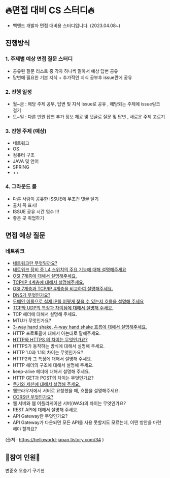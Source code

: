 # 🔥면접 대비 CS 스터디🔥
- 백엔드 개발자 면접 대비용 스터디입니다.  (2023.04.08~)


## 진행방식 
### 1. 주제별 예상 면접 질문 스터디 
- 공유된 질문 리스트 중 각자 하나씩 맡아서 예상 답변 공유 
- 답변에 필요한 기본 지식 + 추가적인 지식 공부후 issue란에 공유

### 2. 진행 일정 
- 월~금 : 해당 주제 공부, 답변 및 지식 Issue로 공유 , 해당되는 주제에 issue링크 걸기 
- 토~일 :  다른 인원 답변 추가 정보 제공 및 댓글로 질문 및 답변 , 새로운 주제 고르기 

### 3. 진행 주제 (예상)
- 네트워크
- OS
- 컴퓨터 구조 
- JAVA 및 언어
- SPRING 
- ++ 

### 4. 그라운드 룰 
- 다른 사람이 공유한 ISSUE에 무조건 댓글 달기 
- 출처 꼭 표시! 
- ISSUE 공유 시간 엄수 !!!
- 좋은 곳 취업하기 


## 면접 예상 질문 
### 네트워크 
-   [네트워크란 무엇일까요?](https://github.com/junho112/CS-study/issues/7)
-   [네트워크 장비 중 L4 스위치의 주요 기능에 대해 설명해주세요](https://github.com/junho112/CS-study/issues/8)
-   [OSI 7계층에 대해서 설명해주세요.](https://github.com/junho112/CS-study/issues/10)
-   [TCP/IP 4계층에 대해서 설명해주세요.](https://github.com/junho112/CS-study/issues/11)
-   [OSI 7계층과 TCP/IP 4계층을 비교하여 설명해주세요.](https://github.com/junho112/CS-study/issues/9)
-   [DNS가 무엇인가요?](https://github.com/junho112/CS-study/issues/2)
-   [도메인 이름으로 실제 IP를 어떻게 찾을 수 있는지 흐름을 설명해 주세요](https://github.com/junho112/CS-study/issues/1)
-   [TCP와 UDP의 특징과 차이점에 대해서 설명해 주세요.](https://github.com/junho112/CS-study/issues/3)
-   TCP 헤더에 대해서 설명해 주세요.
-   MTU가 무엇인가요?
-   [3-way hand shake, 4-way hand shake 흐름에 대해서 설명해주세요.](https://github.com/junho112/CS-study/issues/4)
-   HTTP 프로토콜에 대해서 아는대로 말해주세요.
-   [HTTP와 HTTPS 의 차이는 무엇인가요?](https://github.com/junho112/CS-study/issues/12)
-   HTTPS가 동작하는 방식에 대해서 설명해 주세요.
-   HTTP 1.0과 1.1의 차이는 무엇인가요?
-   HTTP2와 그 특징에 대해서 설명해 주세요.
-   HTTP 헤더의 구조에 대해서 설명해 주세요.
-   keep-alive 헤더에 대해서 설명해 주세요.
-   HTTP GET과 POST의 차이는 무엇인가요?
-   [쿠키와 세션에 대해서 설명해 주세요.](https://github.com/junho112/CS-study/issues/6)
-   웹브라우저에서 서버로 요청했을 때, 흐름을 설명해주세요.
-   [CORS란 무엇인가요?](https://github.com/junho112/CS-study/issues/5)
-   웹 서버와 웹 어플리케이션 서버(WAS)의 차이는 무엇인가요?
-   REST API에 대해서 설명해 주세요.
-   API Gateway란 무엇인가요?
-   API Gateway가 다운되면 모든 API를 사용 못할지도 모르는데, 어떤 방안을 마련해야 할까요?

(출처 : https://helloworld-japan.tistory.com/34 )

## 🤼참여 인원🤼
변준호 
오승기
구기현 
